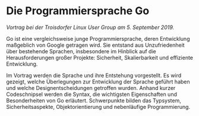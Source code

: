 # Die Programmiersprache Go

_Vortrag bei der Troisdorfer Linux User Group am 5. September 2019._

Go ist eine vergleichsweise junge Programmiersprache, deren Entwicklung maßgeblich von Google getragen wird. Sie entstand aus Unzufriedenheit über bestehende Sprachen, insbesondere im Hinblick auf die Herausforderungen großer Projekte: Sicherheit, Skalierbarkeit und effiziente Entwicklung.

Im Vortrag werden die Sprache und ihre Entstehung vorgestellt. Es wird gezeigt, welche Überlegungen zur Entwicklung der Sprache geführt haben und welche Designentscheidungen getroffen wurden. Anhand kurzer Codeschnipsel werden die Syntax, die wichtigsten Eigenschaften und Besonderheiten von Go erläutert. Schwerpunkte bilden das Typsystem, Sicherheitsaspekte, Objektorientierung und nebenläufige Programmierung.

